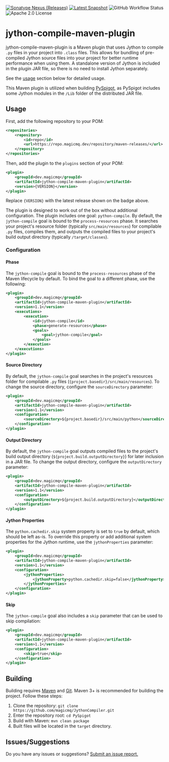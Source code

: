 [![Sonatype Nexus (Releases)](https://img.shields.io/nexus/r/dev.magicmq/jython-compiler?nexusVersion=3&server=https%3A%2F%2Frepo.magicmq.dev&label=Latest%20Release)](https://repo.magicmq.dev/#browse/browse:maven-releases:dev%2Fmagicmq%2Fjython-compiler)
[![Latest Snapshot](https://img.shields.io/badge/dynamic/xml?color=orange&label=Latest%20Snapshot&query=%2F%2Fmetadata%2Fversioning%2Fversions%2Fversion%5Blast()%5D&url=https%3A%2F%2Frepo.magicmq.dev%2Frepository%2Fmaven-snapshots%2Fdev%2Fmagicmq%2Fjython-compiler%2Fmaven-metadata.xml)](https://repo.magicmq.dev/#browse/browse:maven-snapshots:dev%2Fmagicmq%2Fpyspigot)
![GitHub Workflow Status](https://img.shields.io/github/actions/workflow/status/magicmq/JythonCompiler/maven.yml?branch=master)
![Apache 2.0 License](https://img.shields.io/github/license/magicmq/JythonCompiler)

# jython-compile-maven-plugin

jython-compile-maven-plugin is a Maven plugin that uses Jython to compile `.py` files in your project into `.class` files. This allows for bundling of pre-compiled Jython source files into your project for better runtime performance when using them. A standalone version of Jython is included in the plugin JAR file, so there is no need to install Jython separately.

See the [usage](#usage) section below for detailed usage.

This Maven plugin is utilized when building [PySpigot](https://github.com/magicmq/pyspigot), as PySpigot includes some Jython modules in the `/Lib` folder of the distributed JAR file.

## Usage

First, add the following repository to your POM:

```xml
<repositories>
    <repository>
        <id>repo</id>
        <url>https://repo.magicmq.dev/repository/maven-releases/</url>
    </repository>
</repositories>
```

Then, add the plugin to the `plugins` section of your POM:

```xml
<plugin>
    <groupId>dev.magicmq</groupId>
    <artifactId>jython-compile-maven-plugin</artifactId>
    <version>{VERSION}</version>
</plugin>
```
Replace `{VERSION}` with the latest release shown on the badge above.

The plugin is designed to work out of the box without additional configuration. The plugin includes one goal: `python-compile`. By default, the `jython-compile` goal is bound to the `process-resources` phase. It searches your project's resource folder (typically `src/main/resources`) for compilable `.py` files, compiles them, and outputs the compiled files to your project's build output directory (typically `/target/classes`).

### Configuration

#### Phase

The `jython-compile` goal is bound to the `process-resources` phase of the Maven lifecycle by default. To bind the goal to a different phase, use the following:

```xml
<plugin>
    <groupId>dev.magicmq</groupId>
    <artifactId>jython-compile-maven-plugin</artifactId>
    <version>1.1</version>
    <executions>
        <execution>
            <id>jython-compile</id>
            <phase>generate-resources</phase>
            <goals>
                <goal>jython-compile</goal>
            </goals>
        </execution>
    </executions>
</plugin>
```

#### Source Directory

By default, the `jython-compile` goal searches in the project's resources folder for compilable `.py` files (`{project.basedir}/src/main/resources`). To change the source directory, configure the `sourceDirectory` parameter: 

```xml
<plugin>
    <groupId>dev.magicmq</groupId>
    <artifactId>jython-compile-maven-plugin</artifactId>
    <version>1.1</version>
    <configuration>
        <sourceDirectory>${project.basedir}/src/main/python</sourceDirectory>
    </configuration>
</plugin>
```

#### Output Directory

By default, the `jython-compile` goal outputs compiled files to the project's build output directory (`${project.build.outputDirectory}`) for later inclusion in a JAR file. To change the output directory, configure the `outputDirectory` parameter:

```xml
<plugin>
    <groupId>dev.magicmq</groupId>
    <artifactId>jython-compile-maven-plugin</artifactId>
    <version>1.1</version>
    <configuration>
        <outputDirectory>${project.build.outputDirectory}</outputDirectory>
    </configuration>
</plugin>
```

#### Jython Properties

The `python.cachedir.skip` system property is set to `true` by default, which should be left as-is. To override this property or add additional system properties for the Jython runtime, use the `jythonProperties` parameter:

```xml
<plugin>
    <groupId>dev.magicmq</groupId>
    <artifactId>jython-compile-maven-plugin</artifactId>
    <version>1.1</version>
    <configuration>
        <jythonProperties>
            <jythonProperty>python.cachedir.skip=false</jythonProperty>
        </jythonProperties>
    </configuration>
</plugin>
```

#### Skip

The `jython-compile` goal also includes a `skip` parameter that can be used to skip compilation:

```xml
<plugin>
    <groupId>dev.magicmq</groupId>
    <artifactId>jython-compile-maven-plugin</artifactId>
    <version>1.1</version>
    <configuration>
        <skip>true</skip>
    </configuration>
</plugin>
```

## Building

Building requires [Maven](https://maven.apache.org/) and [Git](https://git-scm.com/). Maven 3+ is recommended for building the project. Follow these steps:

1. Clone the repository: `git clone https://github.com/magicmq/JythonCompiler.git`
2. Enter the repository root: `cd PySpigot`
3. Build with Maven: `mvn clean package`
4. Built files will be located in the `target` directory.

## Issues/Suggestions

Do you have any issues or suggestions? [Submit an issue report.](https://github.com/magicmq/JythonCompiler/issues/new)